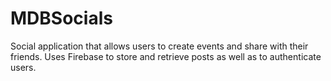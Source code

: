 # MDBSocials
Social application that allows users to create events and share with their friends. Uses Firebase to store and retrieve posts as well as to authenticate users.
